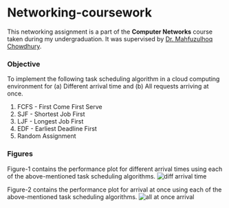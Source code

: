 # Networking-coursework

This networking assignment is a part of the **Computer Networks** course taken during my undergraduation. It was supervised by [Dr. Mahfuzulhoq Chowdhury](https://www.researchgate.net/scientific-contributions/Mahfuzulhoq-Chowdhury-2105068852). 

### Objective

To implement the following task scheduling algorithm in a cloud computing environment for (a) Different arrival time and (b) All requests arriving at once.

1. FCFS - First Come First Serve
2. SJF - Shortest Job First
3. LJF - Longest Job First
4. EDF - Earliest Deadline First 
5. Random Assignment

### Figures

Figure-1 contains the performance plot for different arrival times using each of the above-mentioned task scheduling algorithms.
![diff arrival time](https://user-images.githubusercontent.com/64402917/124766905-26bdfa00-df59-11eb-9a45-3ab767844a86.png)

Figure-2 contains the performance plot for arrival at once using each of the above-mentioned task scheduling algorithms.
![all at once arrival](https://user-images.githubusercontent.com/64402917/124767031-43f2c880-df59-11eb-8b3b-f962e0cbd678.png)

